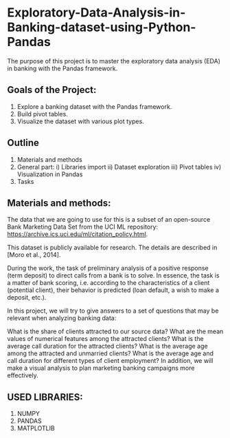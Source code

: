 # Exploratory-Data-Analysis-in-Banking-dataset-using-Python-Pandas

The purpose of this project is to master the exploratory data analysis (EDA) in banking with the Pandas framework.

## Goals of the Project:

1. Explore a banking dataset with the Pandas framework.
2. Build pivot tables.
3. Visualize the dataset with various plot types.

## Outline
1. Materials and methods
2. General part:   i) Libraries import  ii) Dataset exploration  iii) Pivot tables  iv) Visualization in Pandas
3. Tasks
  
  
## Materials and methods: 
The data that we are going to use for this is a subset of an open-source Bank Marketing Data Set from the UCI ML repository: https://archive.ics.uci.edu/ml/citation_policy.html.

This dataset is publicly available for research. The details are described in [Moro et al., 2014].

During the work, the task of preliminary analysis of a positive response (term deposit) to direct calls from a bank is to solve. In essence, the task is a matter of bank scoring, i.e. according to the characteristics of a client (potential client), their behavior is predicted (loan default, a wish to make a deposit, etc.).

In this project, we will try to give answers to a set of questions that may be relevant when analyzing banking data:

What is the share of clients attracted to our source data?
What are the mean values ​​of numerical features among the attracted clients?
What is the average call duration for the attracted clients?
What is the average age among the attracted and unmarried clients?
What is the average age and call duration for different types of client employment?
In addition, we will make a visual analysis to plan marketing banking campaigns more effectively.

## USED LIBRARIES:
1. NUMPY
2. PANDAS
3. MATPLOTLIB
